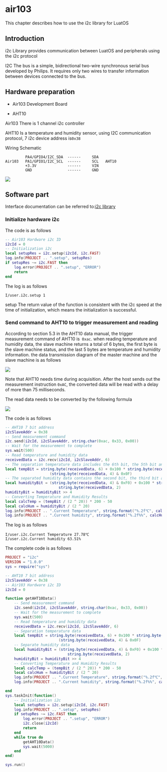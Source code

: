 # air103

This chapter describes how to use the i2c library for LuatOS

## Introduction

i2c Library provides communication between LuatOS and peripherals using the i2c protocol

I2C The bus is a simple, bidirectional two-wire synchronous serial bus developed by Philips. It requires only two wires to transfer information between devices connected to the bus.

## Hardware preparation

+ Air103 Development Board

+ AHT10

Air103 There is 1 channel i2c controller

AHT10 Is a temperature and humidity sensor, using I2C communication protocol, 7 i2c device address is`0x38`

Wiring Schematic

```example
         PA4/GPIO4/I2C_SDA  ------     SDA
Air103   PA1/GPIO1/I2C_SCL  ------     SCL   AHT10
         +3.3V              ------     VIN
         GND                ------     GND
```

![](../img/I2C/air103/i2c1.jpg)

## Software part

Interface documentation can be referred to:[i2c library](https://openluat.github.io/luatos-wiki-en/api/i2c.html)

### Initialize hardware i2c

The code is as follows

```lua
-- Air103 Hardware i2c ID
i2cId = 0
-- Initialization i2c
local setupRes = i2c.setup(i2cId, i2c.FAST)
log.info(PROJECT .. ".setup", setupRes)
if setupRes ~= i2c.FAST then
    log.error(PROJECT .. ".setup", "ERROR")
    return
end
```

The log is as follows

```log
I/user.i2c.setup 1
```

setup The return value of the function is consistent with the i2c speed at the time of initialization, which means the initialization is successful.

### Send command to AHT10 to trigger measurement and reading

According to section 5.3 in the AHT10 data manual, the trigger measurement command of AHT10 is` 0xac`. when reading temperature and humidity data, the slave machine returns a total of 6 bytes, the first byte is the slave machine status, and the last 5 bytes are temperature and humidity information. the data transmission diagram of the master machine and the slave machine is as follows

![](../img/I2C/i2c2.png)

Note that AHT10 needs time during acquisition. After the host sends out the measurement instruction `0xAC`, the converted data will be read with a delay of more than 75 milliseconds.

The read data needs to be converted by the following formula

![](../img/I2C/i2c3.png)

The code is as follows

```lua
-- AHT10 7 bit address
i2cSlaveAddr = 0x38
-- Send measurement command
i2c.send(i2cId, i2cSlaveAddr, string.char(0xac, 0x33, 0x00))
-- Wait for the measurement to complete
sys.wait(500)
-- Read temperature and humidity data
receivedData = i2c.recv(i2cId, i2cSlaveAddr, 6)
-- The separation temperature data includes the 6th bit, the 5th bit and the lower four bits of the 4th bit in the read data.
local tempBit = string.byte(receivedData, 6) + 0x100 * string.byte(receivedData, 5) + 0x10000 *
                    (string.byte(receivedData, 4) & 0x0F)
-- The separated humidity data contains the second bit, the third bit and the high four bits of the fourth bit in the read data.
local humidityBit = (string.byte(receivedData, 4) & 0xF0) + 0x100 * string.byte(receivedData, 3) + 0x10000 *
                        string.byte(receivedData, 2)
humidityBit = humidityBit >> 4
-- Converting Temperature and Humidity Results
local calcTemp = (tempBit / (2 ^ 20)) * 200 - 50
local calcHum = humidityBit / (2 ^ 20)
log.info(PROJECT .. ".Current Temperature", string.format("%.2f℃", calcTemp))
log.info(PROJECT .. ".Current humidity", string.format("%.2f%%", calcHum * 100))
```

The log is as follows

```log
I/user.i2c.Current Temperature 27.78℃
I/user.i2c.Current humidity 63.51%
```

The complete code is as follows

```lua
PROJECT = "i2c"
VERSION = "1.0.0"
sys = require("sys")

-- AHT10 7 bit address
i2cSlaveAddr = 0x38
-- Air103 Hardware i2c ID
i2cId = 0

function getAHT10Data()
    -- Send measurement command
    i2c.send(i2cId, i2cSlaveAddr, string.char(0xac, 0x33, 0x00))
    -- Wait for the measurement to complete
    sys.wait(500)
    -- Read temperature and humidity data
    receivedData = i2c.recv(i2cId, i2cSlaveAddr, 6)
    -- Separation temperature data
    local tempBit = string.byte(receivedData, 6) + 0x100 * string.byte(receivedData, 5) + 0x10000 *
                        (string.byte(receivedData, 4) & 0x0F)
    -- Separate humidity data
    local humidityBit = (string.byte(receivedData, 4) & 0xF0) + 0x100 * string.byte(receivedData, 3) + 0x10000 *
                            string.byte(receivedData, 2)
    humidityBit = humidityBit >> 4
    -- Converting Temperature and Humidity Results
    local calcTemp = (tempBit / (2 ^ 20)) * 200 - 50
    local calcHum = humidityBit / (2 ^ 20)
    log.info(PROJECT .. ".Current Temperature", string.format("%.2f℃", calcTemp))
    log.info(PROJECT .. ".Current humidity", string.format("%.2f%%", calcHum * 100))

end
sys.taskInit(function()
    -- Initialization i2c
    local setupRes = i2c.setup(i2cId, i2c.FAST)
    log.info(PROJECT .. ".setup", setupRes)
    if setupRes ~= i2c.FAST then
        log.error(PROJECT .. ".setup", "ERROR")
        i2c.close(i2cId)
        return
    end
    while true do
        getAHT10Data()
        sys.wait(5000)
    end
end)

sys.run()

```
